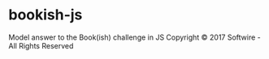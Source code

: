 # bookish-js
Model answer to the Book(ish) challenge in JS
Copyright © 2017 Softwire - All Rights Reserved
